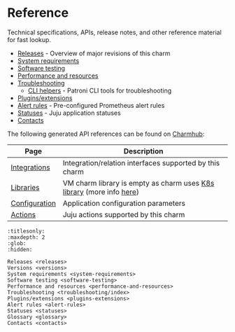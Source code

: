 # Reference

Technical specifications, APIs, release notes, and other reference material for fast lookup.

* [Releases] - Overview of major revisions of this charm 
* [System requirements]
* [Software testing]
* [Performance and resources] 
* [Troubleshooting]
  * [CLI helpers] - Patroni CLI tools for troubleshooting 
* [Plugins/extensions]
* [Alert rules] - Pre-configured Prometheus alert rules 
* [Statuses] - Juju application statuses 
* [Contacts]


The following generated API references can be found on [Charmhub](https://charmhub.io/postgresql):

| Page | Description |
|------|-------------|
| [Integrations](https://charmhub.io/postgresql/integrations)                   | Integration/relation interfaces supported by this charm |
| [Libraries](https://charmhub.io/postgresql/libraries) | VM charm library is empty as charm uses [K8s library](https://charmhub.io/postgresql-k8s/libraries/) (more info [here](/explanation/architecture)) |
| [Configuration](https://charmhub.io/postgresql/configuration)                 | Application configuration parameters                   |
| [Actions](https://charmhub.io/postgresql/actions)                             | Juju actions supported by this charm                    |

<!--Links-->

[Releases]: /reference/releases
[System requirements]: /reference/system-requirements 
[Software testing]: /reference/software-testing
[Performance and resources]: /reference/performance-and-resources
[Troubleshooting]: /reference/troubleshooting/index 
[CLI helpers]: /reference/troubleshooting/cli-helpers
[Plugins/extensions]: /reference/plugins-extensions
[Alert rules]: /reference/alert-rules
[Statuses]: /reference/statuses
[Contacts]: /reference/contacts


```{toctree}
:titlesonly:
:maxdepth: 2
:glob:
:hidden:

Releases <releases>
Versions <versions>
System requirements <system-requirements>
Software testing <software-testing>
Performance and resources <performance-and-resources>
Troubleshooting <troubleshooting/index>
Plugins/extensions <plugins-extensions>
Alert rules <alert-rules>
Statuses <statuses>
Glossary <glossary>
Contacts <contacts>
